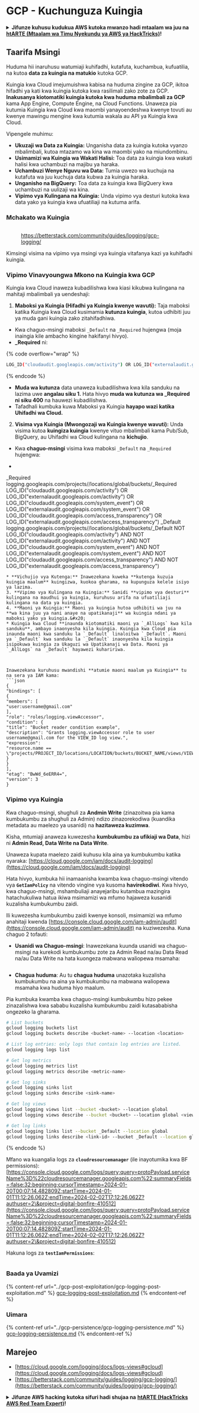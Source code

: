 # GCP - Kuchunguza Kuingia

<details>

<summary><strong>Jifunze kuhusu kudukua AWS kutoka mwanzo hadi mtaalam wa juu na</strong> <a href="https://training.hacktricks.xyz/courses/arte"><strong>htARTE (Mtaalam wa Timu Nyekundu ya AWS ya HackTricks)</strong></a><strong>!</strong></summary>

Njia nyingine za kusaidia HackTricks:

* Ikiwa unataka kuona **kampuni yako ikionekana kwenye HackTricks** au **kupakua HackTricks kwa PDF** Angalia [**MIPANGO YA KUJIUNGA**](https://github.com/sponsors/carlospolop)!
* Pata [**bidhaa rasmi za PEASS & HackTricks**](https://peass.creator-spring.com)
* Gundua [**Familia ya PEASS**](https://opensea.io/collection/the-peass-family), mkusanyiko wetu wa kipekee wa [**NFTs**](https://opensea.io/collection/the-peass-family)
* **Jiunge na** 💬 [**Kikundi cha Discord**](https://discord.gg/hRep4RUj7f) au kikundi cha [**telegram**](https://t.me/peass) au **fuata** kwenye **Twitter** 🐦 [**@carlospolopm**](https://twitter.com/carlospolopm)**.**
* **Shiriki mbinu zako za kudukua kwa kuwasilisha PRs kwa** [**HackTricks**](https://github.com/carlospolop/hacktricks) na [**HackTricks Cloud**](https://github.com/carlospolop/hacktricks-cloud) repos za github.

</details>

## Taarifa Msingi

Huduma hii inaruhusu watumiaji kuhifadhi, kutafuta, kuchambua, kufuatilia, na kutoa **data za kuingia na matukio** kutoka GCP.

Kuingia kwa Cloud imejumuishwa kabisa na huduma zingine za GCP, ikitoa hifadhi ya kati kwa kuingia kutoka kwa rasilimali zako zote za GCP. **Inakusanya kiotomatiki kuingia kutoka kwa huduma mbalimbali za GCP** kama App Engine, Compute Engine, na Cloud Functions. Unaweza pia kutumia Kuingia kwa Cloud kwa maombi yanayoendeshwa kwenye tovuti au kwenye mawingu mengine kwa kutumia wakala au API ya Kuingia kwa Cloud.

Vipengele muhimu:

* **Ukuzaji wa Data za Kuingia:** Unganisha data za kuingia kutoka vyanzo mbalimbali, kutoa mtazamo wa kina wa maombi yako na miundombinu.
* **Usimamizi wa Kuingia wa Wakati Halisi:** Toa data za kuingia kwa wakati halisi kwa uchambuzi na majibu ya haraka.
* **Uchambuzi Wenye Nguvu wa Data:** Tumia uwezo wa kuchuja na kutafuta wa juu kuchuja data kubwa za kuingia haraka.
* **Unganisho na BigQuery:** Toa data za kuingia kwa BigQuery kwa uchambuzi na uulizaji wa kina.
* **Vipimo vya Kulingana na Kuingia:** Unda vipimo vya desturi kutoka kwa data yako ya kuingia kwa ufuatiliaji na kutuma arifa.

### Mchakato wa Kuingia

<figure><img src="../../../.gitbook/assets/image (1) (1) (1).png" alt=""><figcaption><p><a href="https://betterstack.com/community/guides/logging/gcp-logging/">https://betterstack.com/community/guides/logging/gcp-logging/</a></p></figcaption></figure>

Kimsingi visima na vipimo vya msingi vya kuingia vitafanya kazi ya kuhifadhi kuingia.

### Vipimo Vinavyoungwa Mkono na Kuingia kwa GCP

Kuingia kwa Cloud inaweza kubadilishwa kwa kiasi kikubwa kulingana na mahitaji mbalimbali ya uendeshaji:

1. **Maboksi ya Kuingia (Hifadhi ya Kuingia kwenye wavuti):** Taja maboksi katika Kuingia kwa Cloud kusimamia **kutunza kuingia**, kutoa udhibiti juu ya muda gani kuingia zako zitahifadhiwa.
* Kwa chaguo-msingi maboksi `_Default` na `_Required` hujengwa (moja inaingia kile ambacho kingine hakifanyi hivyo).
*   **\_Required** ni:

{% code overflow="wrap" %}
```bash
LOG_ID("cloudaudit.googleapis.com/activity") OR LOG_ID("externalaudit.googleapis.com/activity") OR LOG_ID("cloudaudit.googleapis.com/system_event") OR LOG_ID("externalaudit.googleapis.com/system_event") OR LOG_ID("cloudaudit.googleapis.com/access_transparency") OR LOG_ID("externalaudit.googleapis.com/access_transparency")
```
{% endcode %}
* **Muda wa kutunza** data unaweza kubadilishwa kwa kila sanduku na lazima uwe **angalau siku 1.** Hata hivyo **muda wa kutunza wa \_Required ni siku 400** na hauwezi kubadilishwa.
* Tafadhali kumbuka kuwa Maboksi ya Kuingia **hayapo wazi katika Uhifadhi wa Cloud.**
2. **Visima vya Kuingia (Mwongozaji wa Kuingia kwenye wavuti):** Unda visima kutoa **kuingiza kuingia** kwenye vituo mbalimbali kama Pub/Sub, BigQuery, au Uhifadhi wa Cloud kulingana na **kichujio**.
* Kwa **chaguo-msingi** visima kwa maboksi `_Default` na `_Required` hujengwa:
* ```bash
_Required  logging.googleapis.com/projects/<proj-name>/locations/global/buckets/_Required  LOG_ID("cloudaudit.googleapis.com/activity") OR LOG_ID("externalaudit.googleapis.com/activity") OR LOG_ID("cloudaudit.googleapis.com/system_event") OR LOG_ID("externalaudit.googleapis.com/system_event") OR LOG_ID("cloudaudit.googleapis.com/access_transparency") OR LOG_ID("externalaudit.googleapis.com/access_transparency")
_Default   logging.googleapis.com/projects/<proj-name>/locations/global/buckets/_Default   NOT LOG_ID("cloudaudit.googleapis.com/activity") AND NOT LOG_ID("externalaudit.googleapis.com/activity") AND NOT LOG_ID("cloudaudit.googleapis.com/system_event") AND NOT LOG_ID("externalaudit.googleapis.com/system_event") AND NOT LOG_ID("cloudaudit.googleapis.com/access_transparency") AND NOT LOG_ID("externalaudit.googleapis.com/access_transparency")
```
* **Vichujio vya Kutenga:** Inawezekana kuweka **kutenga kuzuia kuingia maalum** kuingizwa, kuokoa gharama, na kupunguza kelele isiyo ya lazima.
3. **Vipimo vya Kulingana na Kuingia:** Sanidi **vipimo vya desturi** kulingana na maudhui ya kuingia, kuruhusu arifa na ufuatiliaji kulingana na data ya kuingia.
4. **Maoni ya Kuingia:** Maoni ya kuingia hutoa udhibiti wa juu na **wa kina juu ya nani anaye na upatikanaji** wa kuingia ndani ya maboksi yako ya kuingia.&#x20;
* Kuingia kwa Cloud **inaunda kiotomatiki maoni ya `_AllLogs` kwa kila sanduku**, ambayo inaonyesha kila kuingia. Kuingia kwa Cloud pia inaunda maoni kwa sanduku la `_Default` linaloitwa `_Default`. Maoni ya `_Default` kwa sanduku la `_Default` inaonyesha kila kuingia isipokuwa kuingia za Ukaguzi wa Upatikanaji wa Data. Maoni ya `_AllLogs` na `_Default` hayawezi kuhaririwa.



Inawezekana kuruhusu mwandishi **atumie maoni maalum ya Kuingia** tu na sera ya IAM kama:
```json
{
"bindings": [
{
"members": [
"user:username@gmail.com"
],
"role": "roles/logging.viewAccessor",
"condition": {
"title": "Bucket reader condition example",
"description": "Grants logging.viewAccessor role to user username@gmail.com for the VIEW_ID log view.",
"expression":
"resource.name == \"projects/PROJECT_ID/locations/LOCATION/buckets/BUCKET_NAME/views/VIEW_ID\""
}
}
],
"etag": "BwWd_6eERR4=",
"version": 3
}
```
### Vipimo vya Kuingia

Kwa chaguo-msingi, shughuli za **Andmin Write** (zinazoitwa pia kama kumbukumbu za shughuli za Admin) ndizo zinazorekodiwa (kuandika metadata au maelezo ya usanidi) na **hazitaweza kuzimwa**.

Kisha, mtumiaji anaweza kuwezesha **kumbukumbu za ufikiaji wa Data**, hizi ni **Admin Read, Data Write na Data Write**.

Unaweza kupata maelezo zaidi kuhusu kila aina ya kumbukumbu katika nyaraka: [https://cloud.google.com/iam/docs/audit-logging](https://cloud.google.com/iam/docs/audit-logging)

Hata hivyo, kumbuka hii inamaanisha kwamba kwa chaguo-msingi vitendo vya **`GetIamPolicy`** na vitendo vingine vya kusoma **havirekodiwi**. Kwa hivyo, kwa chaguo-msingi, mshambuliaji anayejaribu kutambua mazingira hatachukuliwa hatua ikiwa msimamizi wa mfumo hajaweza kusanidi kuzalisha kumbukumbu zaidi.

Ili kuwezesha kumbukumbu zaidi kwenye konsoli, msimamizi wa mfumo anahitaji kwenda [https://console.cloud.google.com/iam-admin/audit](https://console.cloud.google.com/iam-admin/audit) na kuziwezesha. Kuna chaguo 2 tofauti:

* **Usanidi wa Chaguo-msingi**: Inawezekana kuunda usanidi wa chaguo-msingi na kurekodi kumbukumbu zote za Admin Read na/au Data Read na/au Data Write na hata kuongeza mabwana waliopewa msamaha:

<figure><img src="../../../.gitbook/assets/image (149).png" alt=""><figcaption></figcaption></figure>

* **Chagua huduma**: Au tu **chagua huduma** unazotaka kuzalisha kumbukumbu na aina ya kumbukumbu na mabwana waliopewa msamaha kwa huduma hiyo maalum.

Pia kumbuka kwamba kwa chaguo-msingi kumbukumbu hizo pekee zinazalishwa kwa sababu kuzalisha kumbukumbu zaidi kutasababisha ongezeko la gharama.
```bash
# List buckets
gcloud logging buckets list
gcloud logging buckets describe <bucket-name> --location <location>

# List log entries: only logs that contain log entries are listed.
gcloud logging logs list

# Get log metrics
gcloud logging metrics list
gcloud logging metrics describe <metric-name>

# Get log sinks
gcloud logging sinks list
gcloud logging sinks describe <sink-name>

# Get log views
gcloud logging views list --bucket <bucket> --location global
gcloud logging views describe --bucket <bucket> --location global <view-id> # view-id is usually the same as the bucket name

# Get log links
gcloud logging links list --bucket _Default --location global
gcloud logging links describe <link-id> --bucket _Default --location global
```
{% endcode %}

Mfano wa kuangalia logs za **`cloudresourcemanager`** (ile inayotumika kwa BF permissions): [https://console.cloud.google.com/logs/query;query=protoPayload.serviceName%3D%22cloudresourcemanager.googleapis.com%22;summaryFields=:false:32:beginning;cursorTimestamp=2024-01-20T00:07:14.482809Z;startTime=2024-01-01T11:12:26.062Z;endTime=2024-02-02T17:12:26.062Z?authuser=2\&project=digital-bonfire-410512](https://console.cloud.google.com/logs/query;query=protoPayload.serviceName%3D%22cloudresourcemanager.googleapis.com%22;summaryFields=:false:32:beginning;cursorTimestamp=2024-01-20T00:07:14.482809Z;startTime=2024-01-01T11:12:26.062Z;endTime=2024-02-02T17:12:26.062Z?authuser=2\&project=digital-bonfire-410512)

Hakuna logs za **`testIamPermissions`**:

<figure><img src="../../../.gitbook/assets/image (1) (1).png" alt=""><figcaption></figcaption></figure>

### Baada ya Uvamizi

{% content-ref url="../gcp-post-exploitation/gcp-logging-post-exploitation.md" %}
[gcp-logging-post-exploitation.md](../gcp-post-exploitation/gcp-logging-post-exploitation.md)
{% endcontent-ref %}

### Uimara

{% content-ref url="../gcp-persistence/gcp-logging-persistence.md" %}
[gcp-logging-persistence.md](../gcp-persistence/gcp-logging-persistence.md)
{% endcontent-ref %}

## Marejeo

* [https://cloud.google.com/logging/docs/logs-views#gcloud](https://cloud.google.com/logging/docs/logs-views#gcloud)
* [https://betterstack.com/community/guides/logging/gcp-logging/](https://betterstack.com/community/guides/logging/gcp-logging/)

<details>

<summary><strong>Jifunze AWS hacking kutoka sifuri hadi shujaa na</strong> <a href="https://training.hacktricks.xyz/courses/arte"><strong>htARTE (HackTricks AWS Red Team Expert)</strong></a><strong>!</strong></summary>

Njia nyingine za kusaidia HackTricks:

* Ikiwa unataka kuona **kampuni yako ikitangazwa kwenye HackTricks** au **kupakua HackTricks kwa PDF** Angalia [**MIPANGO YA KUJIUNGA**](https://github.com/sponsors/carlospolop)!
* Pata [**bidhaa rasmi za PEASS & HackTricks**](https://peass.creator-spring.com)
* Gundua [**Familia ya PEASS**](https://opensea.io/collection/the-peass-family), mkusanyiko wetu wa [**NFTs**](https://opensea.io/collection/the-peass-family) ya kipekee
* **Jiunge na** 💬 [**Kikundi cha Discord**](https://discord.gg/hRep4RUj7f) au kikundi cha [**telegram**](https://t.me/peass) au **fuata** kwenye **Twitter** 🐦 [**@carlospolopm**](https://twitter.com/carlospolopm)**.**
* **Shiriki mbinu zako za kuhack kwa kuwasilisha PRs kwa** [**HackTricks**](https://github.com/carlospolop/hacktricks) na [**HackTricks Cloud**](https://github.com/carlospolop/hacktricks-cloud) github repos.

</details>
